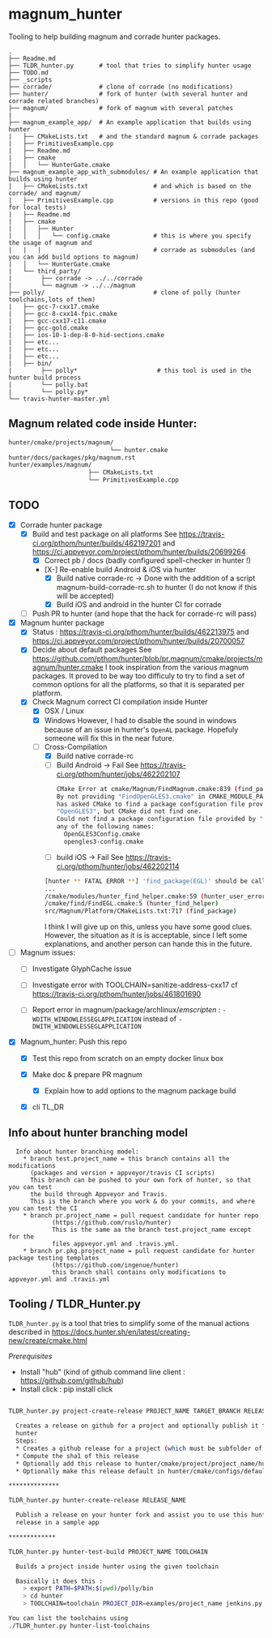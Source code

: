 # magnum_hunter

Tooling to help building magnum and corrade hunter packages.

````
.
├── Readme.md
├── TLDR_hunter.py       # tool that tries to simplify hunter usage
├── TODO.md
├── _scripts
├── corrade/             # clone of corrade (no modifications)
├── hunter/              # fork of hunter (with several hunter and corrade related branches)
├── magnum/              # fork of magnum with several patches
|
├── magnum_example_app/  # An example application that builds using hunter
|   ├── CMakeLists.txt   # and the standard magnum & corrade packages
|   ├── PrimitivesExample.cpp
|   ├── Readme.md
|   ├── cmake
|   │   └── HunterGate.cmake
├── magnum_example_app_with_submodules/ # An example application that builds using hunter
|   ├── CMakeLists.txt                  # and which is based on the corrade/ and magnum/
|   ├── PrimitivesExample.cpp           # versions in this repo (good for local tests)
|   ├── Readme.md
|   ├── cmake
|   │   ├── Hunter
|   │   │   └── config.cmake            # this is where you specify the usage of magnum and
|   |   |                               # corrade as submodules (and you can add build options to magnum)
|   │   └── HunterGate.cmake
|   └── third_party/
|        ├── corrade -> ../../corrade
|        └── magnum -> ../../magnum
├── polly/                              # clone of polly (hunter toolchains,lots of them)
|   ├── gcc-7-cxx17.cmake
|   ├── gcc-8-cxx14-fpic.cmake
|   ├── gcc-cxx17-c11.cmake
|   ├── gcc-gold.cmake
|   ├── ios-10-1-dep-8-0-hid-sections.cmake
|   ├── etc...
|   ├── etc...
|   ├── etc...
|   ├── bin/
|        ├── polly*                      # this tool is used in the hunter build process
|        └── polly.bat
|        └── polly.py*
└── travis-hunter-master.yml
````

## Magnum related code inside Hunter:

````bash
hunter/cmake/projects/magnum/
                            └── hunter.cmake
hunter/docs/packages/pkg/magnum.rst
hunter/examples/magnum/
                      ├── CMakeLists.txt
                      └── PrimitivesExample.cpp
````


## TODO

* [X] Corrade hunter package
  * [X] Build and test package on all platforms
    See https://travis-ci.org/pthom/hunter/builds/462197201 and https://ci.appveyor.com/project/pthom/hunter/builds/20699264
    * [X] Correct pb / docs (badly configured spell-checker in hunter !)
    * [X-] Re-enable build Android & iOS via hunter
        * [X] Build native corrade-rc
        -> Done with the addition of a script magnum-build-corrade-rc.sh to hunter
        (I do not know if this will be accepted)
        * [X] Build iOS and android in the hunter CI for corrade
  * [ ] Push PR to hunter (and hope that the hack for corrade-rc will pass)

* [X] Magnum hunter package
  * [X] Status :
    https://travis-ci.org/pthom/hunter/builds/462213975
    and
    https://ci.appveyor.com/project/pthom/hunter/builds/20700057
  * [X] Decide about default packages
      See https://github.com/pthom/hunter/blob/pr.magnum/cmake/projects/magnum/hunter.cmake
      I took inspiration from the various magnum packages. It proved to be way too difficuly to try
      to find a set of common options for all the platforms, so that it is separated per platform.
  * [X] Check Magnum correct CI compilation inside Hunter
    * [X] OSX / Linux
    * [X] Windows
      However, I had to disable the sound in windows because of an issue in hunter's `OpenAL`
      package. Hopefuly someone will fix this in the near future.
    * [ ] Cross-Compilation
      * [X] Build native corrade-rc
      * [ ] Build Android -> Fail
          See https://travis-ci.org/pthom/hunter/jobs/462202107
          ````bash
          CMake Error at cmake/Magnum/FindMagnum.cmake:839 (find_package):
          By not providing "FindOpenGLES3.cmake" in CMAKE_MODULE_PATH this project
          has asked CMake to find a package configuration file provided by
          "OpenGLES3", but CMake did not find one.
          Could not find a package configuration file provided by "OpenGLES3" with
          any of the following names:
            OpenGLES3Config.cmake
            opengles3-config.cmake
          ````
      * [ ] build iOS -> Fail
      See https://travis-ci.org/pthom/hunter/jobs/462202114
      ````bash
      [hunter ** FATAL ERROR **] 'find_package(EGL)' should be called with REQUIRED
      ...
      /cmake/modules/hunter_find_helper.cmake:59 (hunter_user_error)
      /cmake/find/FindEGL.cmake:5 (hunter_find_helper)
      src/Magnum/Platform/CMakeLists.txt:717 (find_package)
      ````
      I think I will give up on this, unless you have some good clues.
      However, the situation as it is is acceptable,
      since I left some explanations, and another person can hande this in the future.

* [ ] Magnum issues:
  * [ ] Investigate GlyphCache issue
  * [ ] Investigate error with TOOLCHAIN=sanitize-address-cxx17
    cf https://travis-ci.org/pthom/hunter/jobs/461801690
  * [ ] Report error in magnum/package/archlinux/*emscripten* :
    `-WDITH_WINDOWLESSEGLAPPLICATION` instead of `-DWITH_WINDOWLESSEGLAPPLICATION`


* [X] Magnum_hunter: Push this repo
  * [X] Test this repo from scratch on an empty docker linux box
  * [X] Make doc & prepare PR magnum
    * [X] Explain how to add options to the magnum package build
  * [X] cli TL_DR


## Info about hunter branching model

````
  Info about hunter branching model:
    * branch test.project_name = this branch contains all the modifications
      (packages and version + appveyor/travis CI scripts)
      This branch can be pushed to your own fork of hunter, so that you can test
      the build through Appveyor and Travis.
      This is the branch where you work & do your commits, and where you can test the CI
    * branch pr.project_name = pull request candidate for hunter repo
            (https://github.com/ruslo/hunter)
            This is the same aa the branch test.project_name except for the
            files appveyor.yml and .travis.yml.
    * branch pr.pkg.project_name = pull request candidate for hunter package testing templates
            (https://github.com/ingenue/hunter)
            this branch shall contains only modifications to appveyor.yml and .travis.yml
````


## Tooling / TLDR_Hunter.py

`TLDR_hunter.py` is a tool that tries to simplify some of the manual actions described in
  https://docs.hunter.sh/en/latest/creating-new/create/cmake.html

*Prerequisites*
* Install "hub" (kind of github command line client : https://github.com/github/hub)
* Install click : pip install click


````bash

TLDR_hunter.py project-create-release PROJECT_NAME TARGET_BRANCH RELEASE_NAME

  Creates a release on github for a project and optionally publish it to
  hunter
  Steps:
  * Creates a github release for a project (which must be subfolder of this repo)
  * Compute the sha1 of this release
  * Optionally add this release to hunter/cmake/project/project_name/hunter.cmake
  * Optionally make this release default in hunter/cmake/configs/defaults.cmake

**************

TLDR_hunter.py hunter-create-release RELEASE_NAME

  Publish a release on your hunter fork and assist you to use this hunter
  release in a sample app

*************

TLDR_hunter.py hunter-test-build PROJECT_NAME TOOLCHAIN

  Builds a project inside hunter using the given toolchain

  Basically it does this :
    > export PATH=$PATH:$(pwd)/polly/bin
    > cd hunter
    > TOOLCHAIN=toolchain PROJECT_DIR=examples/project_name jenkins.py

You can list the toolchains using
./TLDR_hunter.py hunter-list-toolchains
````
